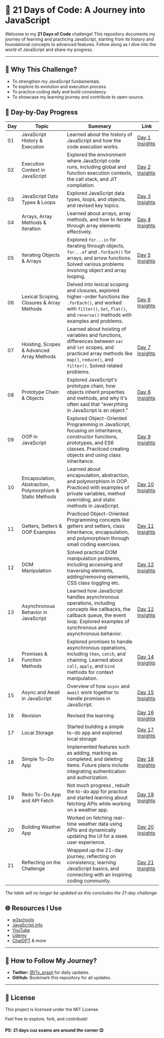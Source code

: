 # 🌟 **21 Days of Code: A Journey into JavaScript**

Welcome to my **21 Days of Code** challenge! This repository documents my journey of learning and practicing JavaScript, starting from its history and foundational concepts to advanced features. Follow along as I dive into the world of JavaScript and share my progress.

---

## 🚀 **Why This Challenge?**

- To strengthen my JavaScript fundamentals.
- To explore its evolution and execution process.
- To practice coding daily and build consistency.
- To showcase my learning journey and contribute to open-source.

## 📅 **Day-by-Day Progress**

| Day | Topic                                                     | Summary                                                                                                                                                                                       | Link                         |
| --- | --------------------------------------------------------- | --------------------------------------------------------------------------------------------------------------------------------------------------------------------------------------------- | ---------------------------- |
| 01  | JavaScript History & Execution                            | Learned about the history of JavaScript and how the code execution works.                                                                                                                     | [Day 1 Insights](./Day-01/)  |
| 02  | Execution Context in JavaScript                           | Explored the environment where JavaScript code runs, including global and function execution contexts, the call stack, and JIT compilation.                                                   | [Day 2 Insights](./Day-02/)  |
| 03  | JavaScript Data Types & Loops                             | Explored JavaScript data types, loops, and objects, and revised key topics.                                                                                                                   | [Day 3 Insights](./Day-03/)  |
| 04  | Arrays, Array Methods & Iteration                         | Learned about arrays, array methods, and how to iterate through array elements effectively.                                                                                                   | [Day 4 Insights](./Day-04/)  |
| 05  | Iterating Objects & Arrays                                | Explored `for...in` for iterating through objects, `for...of` and `.forEach()` for arrays, and arrow functions. Solved various problems involving object and array looping.                   | [Day 5 Insights](./Day-05/)  |
| 06  | Lexical Scoping, Closures & Array Methods                 | Delved into lexical scoping and closures, explored higher-order functions like `.forEach()`, and worked with `filter()`, `Set`, `flat()`, and `reverse()` methods with examples and problems. | [Day 6 Insights](./Day-06/)  |
| 07  | Hoisting, Scopes & Advanced Array Methods                 | Learned about hoisting of variables and functions, differences between `var` and `let` scopes, and practiced array methods like `map()`, `reduce()`, and `filter()`. Solved related problems. | [Day 7 Insights](./Day-07/)  |
| 08  | Prototype Chain & Objects                                 | Explored JavaScript's prototype chain, how objects inherit properties and methods, and why it's often said that "everything in JavaScript is an object."                                      | [Day 8 Insights](./Day-08/)  |
| 09  | OOP in JavaScript                                         | Explored Object-Oriented Programming in JavaScript, focusing on inheritance, constructor functions, prototypes, and ES6 classes. Practiced creating objects and using class inheritance.      | [Day 9 Insights](./Day-09/)  |
| 10  | Encapsulation, Abstraction, Polymorphism & Static Methods | Learned about encapsulation, abstraction, and polymorphism in OOP. Practiced with examples of private variables, method overriding, and static methods in JavaScript.                         | [Day 10 Insights](./Day-10/) |
| 11  | Getters, Setters & OOP Examples                           | Practiced Object-Oriented Programming concepts like getters and setters, class inheritance, encapsulation, and polymorphism through small coding exercises.                                   | [Day 11 Insights](./Day-11/) |
| 12  | DOM Manipulation                                          | Solved practical DOM manipulation problems, including accessing and traversing elements, adding/removing elements, CSS class toggling etc.                                                    | [Day 12 Insights](./Day-12/) |
| 13  | Asynchronous Behavior in JavaScript                       | Learned how JavaScript handles asynchronous operations, including concepts like callbacks, the callback queue, the event loop. Explored examples of synchronous and asynchronous behavior.    | [Day 12 Insights](./Day-13/) |
| 14  | Promises & Function Methods                               | Explored promises to handle asynchronous operations, including `then`, `catch`, and chaining. Learned about `call`, `apply`, and `bind` methods for context manipulation.                     | [Day 14 Insights](./Day-14/) |
| 15  | Async and Await in JavaScript                             | Overview of how `async` and `await` work together to handle promises in JavaScript.                                                                                                           | [Day 15 Insights](./Day-15/) |
| 16  | Revision                                                  | Revised the learning                                                                                                                                                                          | [Day 16 Insights](./Day-16/) |
| 17  | Local Storage                                             | Started building a simple to-do app and explored local storage                                                                                                                                | [Day 17 Insights](./Day-17/) |
| 18  | Simple To-Do App                                          | Implemented features such as adding, marking as completed, and deleting items. Future plans include integrating authentication and authorization.                                             | [Day 18 Insights](./Day-18/) |
| 19  | Redo To-Do App and API Fetch                              | Not much progress , rebuilt the to-do app for practice and started learning about fetching APIs while working on a weather app.                                       | [Day 19 Insights](./Day-19/) |
| 20  | Building Weather App                                     | Worked on fetching real-time weather data using APIs and dynamically updating the UI for a sleek user experience.                                                 | [Day 20 Insights](./Day-20/) |
| 21  | Reflecting on the Challenge                             | Wrapped up the 21-day journey, reflecting on consistency, learning JavaScript basics, and connecting with an inspiring coding community.                          | [Day 21 Insights](./Day-21/) |

_The table will no longer be updated as this concludes the 21-day challenge._

## 🌐 **Resources I Use**

- [w3schools](https://www.w3schools.com/js/)
- [JavaScript.info](https://javascript.info/)
- [YouTube](https://www.youtube.com/)
- [Udemy](https://www.udemy.com/)
- [ChatGPT](https://chatgpt.com/) & more

---

## 🔗 **How to Follow My Journey?**

- **Twitter:** [@ITx_prash](https://twitter.com/ITx_prash) for daily updates.
- **GitHub:** Bookmark this repository for all updates.

---

## 📝 **License**

This project is licensed under the MIT License.

Feel free to explore, fork, and contribute!

#### **PS: 21 days cuz exams are around the corner 😉**
